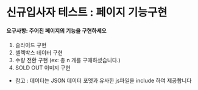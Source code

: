 # 신규입사자 테스트 : 페이지 기능구현

#### 요구사항: 주어진 페이지의 기능을 구현하세오

1. 슬라이드 구현 
2. 셀렉박스 데이터 구현
3. 수량 전환 구현 (ex: 총 n 개를 구매하셨습니다.)
4. SOLD OUT 이미지 구현

* 참고 :  데이터는 JSON 데이터 포멧과 유사한 js파일을 include 하여 제공합니다 